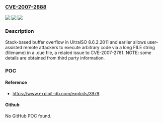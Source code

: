 ### [CVE-2007-2888](https://cve.mitre.org/cgi-bin/cvename.cgi?name=CVE-2007-2888)
![](https://img.shields.io/static/v1?label=Product&message=n%2Fa&color=blue)
![](https://img.shields.io/static/v1?label=Version&message=n%2Fa&color=blue)
![](https://img.shields.io/static/v1?label=Vulnerability&message=n%2Fa&color=brighgreen)

### Description

Stack-based buffer overflow in UltraISO 8.6.2.2011 and earlier allows user-assisted remote attackers to execute arbitrary code via a long FILE string (filename) in a .cue file, a related issue to CVE-2007-2761.  NOTE: some details are obtained from third party information.

### POC

#### Reference
- https://www.exploit-db.com/exploits/3978

#### Github
No GitHub POC found.

